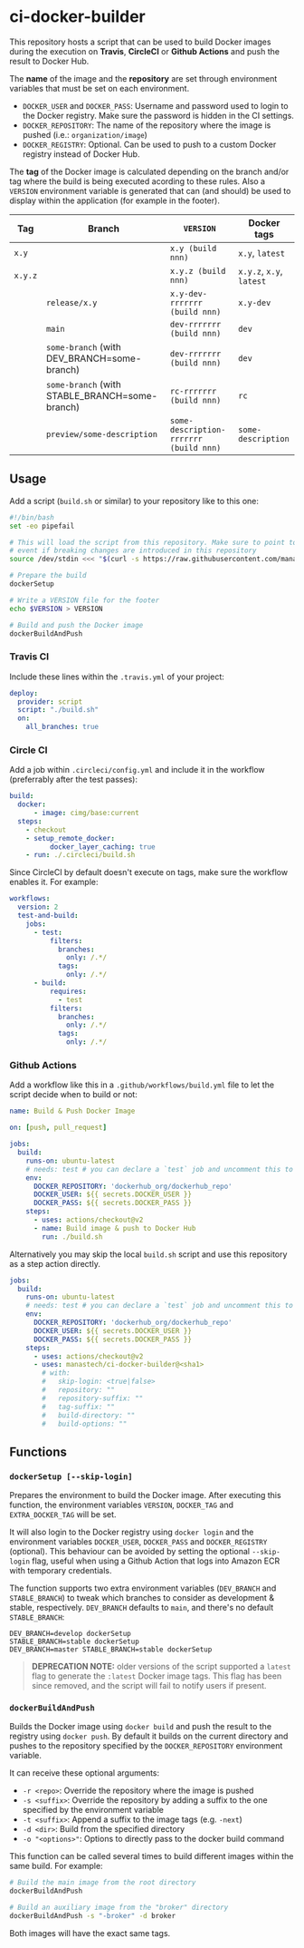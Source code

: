 # ci-docker-builder

This repository hosts a script that can be used to build Docker images during the execution on **Travis**, **CircleCI**
or **Github Actions** and push the result to Docker Hub.

The **name** of the image and the **repository** are set through environment variables that must be set on each environment.

  * `DOCKER_USER` and `DOCKER_PASS`: Username and password used to login to the Docker registry. Make sure the password is
     hidden in the CI settings.
  * `DOCKER_REPOSITORY`: The name of the repository where the image is pushed (i.e.: `organization/image`)
  * `DOCKER_REGISTRY`: Optional. Can be used to push to a custom Docker registry instead of Docker Hub.

The **tag** of the Docker image is calculated depending on the branch and/or tag where the build is being executed acording
to these rules. Also a `VERSION` environment variable is generated that can (and should) be used to display within the
application (for example in the footer).

| Tag     | Branch                                         | `VERSION`                              | Docker tags              |
|---------|------------------------------------------------|----------------------------------------|--------------------------|
| `x.y`   |                                                | `x.y (build nnn)`                      | `x.y`, `latest`          |
| `x.y.z` |                                                | `x.y.z (build nnn)`                    | `x.y.z`, `x.y`, `latest` |
|         | `release/x.y`                                  | `x.y-dev-rrrrrrr (build nnn)`          | `x.y-dev`                |
|         | `main`                                         | `dev-rrrrrrr (build nnn)`              | `dev`                    |
|         | `some-branch` (with DEV_BRANCH=some-branch)    | `dev-rrrrrrr (build nnn)`              | `dev`                    |
|         | `some-branch` (with STABLE_BRANCH=some-branch) | `rc-rrrrrrr (build nnn)`               | `rc`                     |
|         | `preview/some-description`                     | `some-description-rrrrrrr (build nnn)` | `some-description`       |

## Usage

Add a script (`build.sh` or similar) to your repository like to this one:

```bash
#!/bin/bash
set -eo pipefail

# This will load the script from this repository. Make sure to point to a specific commit so the build continues to work
# event if breaking changes are introduced in this repository
source /dev/stdin <<< "$(curl -s https://raw.githubusercontent.com/manastech/ci-docker-builder/ef8bdcdf2eae3944de7235b847cb449789aecab7/build.sh)"

# Prepare the build
dockerSetup

# Write a VERSION file for the footer
echo $VERSION > VERSION

# Build and push the Docker image
dockerBuildAndPush
```

### Travis CI
Include these lines within the `.travis.yml` of your project:

```yaml
deploy:
  provider: script
  script: "./build.sh"
  on:
    all_branches: true
```

### Circle CI
Add a job within `.circleci/config.yml` and include it in the workflow (preferrably after the test passes):

```yaml
build:
  docker:
      - image: cimg/base:current
  steps:
    - checkout
    - setup_remote_docker:
          docker_layer_caching: true
    - run: ./.circleci/build.sh
```

Since CircleCI by default doesn't execute on tags, make sure the workflow enables it. For example:

```yaml
workflows:
  version: 2
  test-and-build:
    jobs:
      - test:
          filters:
            branches:
              only: /.*/
            tags:
              only: /.*/
      - build:
          requires:
            - test
          filters:
            branches:
              only: /.*/
            tags:
              only: /.*/
```

### Github Actions

Add a workflow like this in a `.github/workflows/build.yml` file to let the script decide when to build or not:

```yaml
name: Build & Push Docker Image

on: [push, pull_request]

jobs:
  build:
    runs-on: ubuntu-latest
    # needs: test # you can declare a `test` job and uncomment this to test the app before building
    env:
      DOCKER_REPOSITORY: 'dockerhub_org/dockerhub_repo'
      DOCKER_USER: ${{ secrets.DOCKER_USER }}
      DOCKER_PASS: ${{ secrets.DOCKER_PASS }}
    steps:
      - uses: actions/checkout@v2
      - name: Build image & push to Docker Hub
        run: ./build.sh
```

Alternatively you may skip the local `build.sh` script and use this repository
as a step action directly.

```yaml
jobs:
  build:
    runs-on: ubuntu-latest
    # needs: test # you can declare a `test` job and uncomment this to test the app before building
    env:
      DOCKER_REPOSITORY: 'dockerhub_org/dockerhub_repo'
      DOCKER_USER: ${{ secrets.DOCKER_USER }}
      DOCKER_PASS: ${{ secrets.DOCKER_PASS }}
    steps:
      - uses: actions/checkout@v2
      - uses: manastech/ci-docker-builder@<sha1>
        # with:
        #   skip-login: <true|false>
        #   repository: ""
        #   repository-suffix: ""
        #   tag-suffix: ""
        #   build-directory: ""
        #   build-options: ""
```

## Functions

### `dockerSetup [--skip-login]`

Prepares the environment to build the Docker image. After executing this function, the environment
variables `VERSION`, `DOCKER_TAG` and `EXTRA_DOCKER_TAG` will be set.

It will also login to the Docker registry using `docker login` and the environment variables
`DOCKER_USER`, `DOCKER_PASS` and `DOCKER_REGISTRY` (optional). This behaviour can be avoided
by setting the optional `--skip-login` flag, useful when using a Github Action that logs into
Amazon ECR with temporary credentials.

The function supports two extra environment variables (`DEV_BRANCH` and `STABLE_BRANCH`) to tweak which
branches to consider as development & stable, respectively. `DEV_BRANCH` defaults to `main`, and there's no
default `STABLE_BRANCH`:

```
DEV_BRANCH=develop dockerSetup
STABLE_BRANCH=stable dockerSetup
DEV_BRANCH=master STABLE_BRANCH=stable dockerSetup
```

> **DEPRECATION NOTE:** older versions of the script supported a `latest` flag to generate the `:latest` Docker image tags.
> This flag has been since removed, and the script will fail to notify users if present.

### `dockerBuildAndPush`

Builds the Docker image using `docker build` and push the result to the registry using `docker push`.
By default it builds on the current directory and pushes to the repository specified by the
`DOCKER_REPOSITORY` environment variable.

It can receive these optional arguments:

  * `-r <repo>`: Override the repository where the image is pushed
  * `-s <suffix>`: Override the repository by adding a suffix to the one specified by the environment variable
  * `-t <suffix>`: Append a suffix to the image tags (e.g. `-next`)
  * `-d <dir>`: Build from the specified directory
  * `-o "<options>"`: Options to directly pass to the docker build command

This function can be called several times to build different images within the same build. For example:

```bash
# Build the main image from the root directory
dockerBuildAndPush

# Build an auxiliary image from the "broker" directory
dockerBuildAndPush -s "-broker" -d broker
```

Both images will have the exact same tags.
